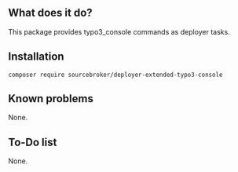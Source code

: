 ## What does it do?

This package provides typo3_console commands as deployer tasks.

## Installation

    composer require sourcebroker/deployer-extended-typo3-console

## Known problems
None.

## To-Do list
None.